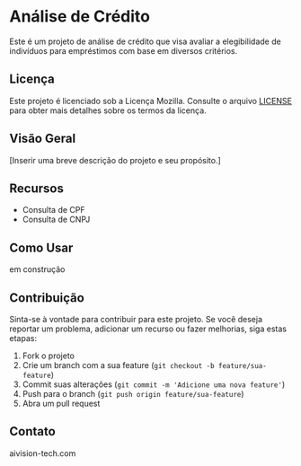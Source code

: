 # Análise de Crédito

Este é um projeto de análise de crédito que visa avaliar a elegibilidade de indivíduos para empréstimos com base em diversos critérios.

## Licença

Este projeto é licenciado sob a Licença Mozilla. Consulte o arquivo [LICENSE](LICENSE) para obter mais detalhes sobre os termos da licença.

## Visão Geral

[Inserir uma breve descrição do projeto e seu propósito.]

## Recursos

- Consulta de CPF
- Consulta de CNPJ

## Como Usar

em construção

## Contribuição

Sinta-se à vontade para contribuir para este projeto. Se você deseja reportar um problema, adicionar um recurso ou fazer melhorias, siga estas etapas:
1. Fork o projeto
2. Crie um branch com a sua feature (`git checkout -b feature/sua-feature`)
3. Commit suas alterações (`git commit -m 'Adicione uma nova feature'`)
4. Push para o branch (`git push origin feature/sua-feature`)
5. Abra um pull request

## Contato

aivision-tech.com

